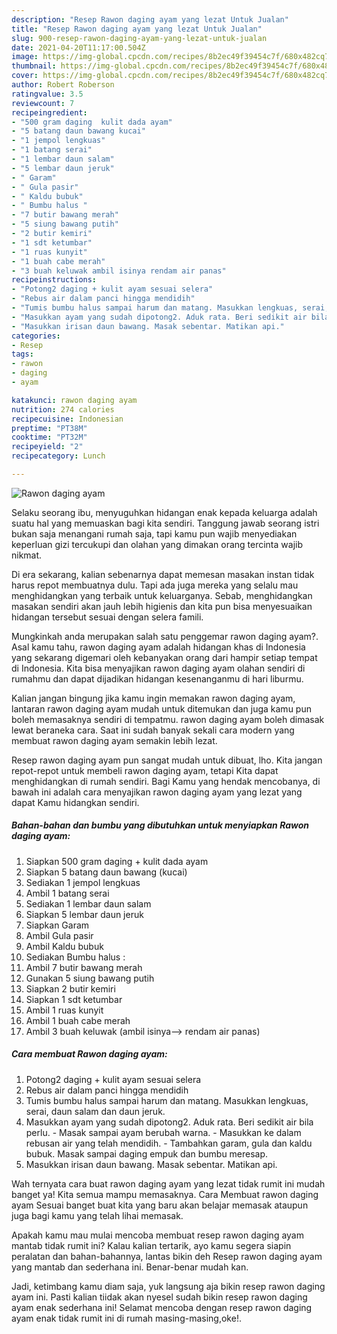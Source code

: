 ```yaml
---
description: "Resep Rawon daging ayam yang lezat Untuk Jualan"
title: "Resep Rawon daging ayam yang lezat Untuk Jualan"
slug: 900-resep-rawon-daging-ayam-yang-lezat-untuk-jualan
date: 2021-04-20T11:17:00.504Z
image: https://img-global.cpcdn.com/recipes/8b2ec49f39454c7f/680x482cq70/rawon-daging-ayam-foto-resep-utama.jpg
thumbnail: https://img-global.cpcdn.com/recipes/8b2ec49f39454c7f/680x482cq70/rawon-daging-ayam-foto-resep-utama.jpg
cover: https://img-global.cpcdn.com/recipes/8b2ec49f39454c7f/680x482cq70/rawon-daging-ayam-foto-resep-utama.jpg
author: Robert Roberson
ratingvalue: 3.5
reviewcount: 7
recipeingredient:
- "500 gram daging  kulit dada ayam"
- "5 batang daun bawang kucai"
- "1 jempol lengkuas"
- "1 batang serai"
- "1 lembar daun salam"
- "5 lembar daun jeruk"
- " Garam"
- " Gula pasir"
- " Kaldu bubuk"
- " Bumbu halus "
- "7 butir bawang merah"
- "5 siung bawang putih"
- "2 butir kemiri"
- "1 sdt ketumbar"
- "1 ruas kunyit"
- "1 buah cabe merah"
- "3 buah keluwak ambil isinya rendam air panas"
recipeinstructions:
- "Potong2 daging + kulit ayam sesuai selera"
- "Rebus air dalam panci hingga mendidih"
- "Tumis bumbu halus sampai harum dan matang. Masukkan lengkuas, serai, daun salam dan daun jeruk."
- "Masukkan ayam yang sudah dipotong2. Aduk rata. Beri sedikit air bila perlu. Masak sampai ayam berubah warna. Masukkan ke dalam rebusan air yang telah mendidih.  Tambahkan garam, gula dan kaldu bubuk. Masak sampai daging empuk dan bumbu meresap."
- "Masukkan irisan daun bawang. Masak sebentar. Matikan api."
categories:
- Resep
tags:
- rawon
- daging
- ayam

katakunci: rawon daging ayam 
nutrition: 274 calories
recipecuisine: Indonesian
preptime: "PT38M"
cooktime: "PT32M"
recipeyield: "2"
recipecategory: Lunch

---
```



![Rawon daging ayam](https://img-global.cpcdn.com/recipes/8b2ec49f39454c7f/680x482cq70/rawon-daging-ayam-foto-resep-utama.jpg)

Selaku seorang ibu, menyuguhkan hidangan enak kepada keluarga adalah suatu hal yang memuaskan bagi kita sendiri. Tanggung jawab seorang istri bukan saja menangani rumah saja, tapi kamu pun wajib menyediakan keperluan gizi tercukupi dan olahan yang dimakan orang tercinta wajib nikmat.

Di era  sekarang, kalian sebenarnya dapat memesan masakan instan tidak harus repot membuatnya dulu. Tapi ada juga mereka yang selalu mau menghidangkan yang terbaik untuk keluarganya. Sebab, menghidangkan masakan sendiri akan jauh lebih higienis dan kita pun bisa menyesuaikan hidangan tersebut sesuai dengan selera famili. 



Mungkinkah anda merupakan salah satu penggemar rawon daging ayam?. Asal kamu tahu, rawon daging ayam adalah hidangan khas di Indonesia yang sekarang digemari oleh kebanyakan orang dari hampir setiap tempat di Indonesia. Kita bisa menyajikan rawon daging ayam olahan sendiri di rumahmu dan dapat dijadikan hidangan kesenanganmu di hari liburmu.

Kalian jangan bingung jika kamu ingin memakan rawon daging ayam, lantaran rawon daging ayam mudah untuk ditemukan dan juga kamu pun boleh memasaknya sendiri di tempatmu. rawon daging ayam boleh dimasak lewat beraneka cara. Saat ini sudah banyak sekali cara modern yang membuat rawon daging ayam semakin lebih lezat.

Resep rawon daging ayam pun sangat mudah untuk dibuat, lho. Kita jangan repot-repot untuk membeli rawon daging ayam, tetapi Kita dapat menghidangkan di rumah sendiri. Bagi Kamu yang hendak mencobanya, di bawah ini adalah cara menyajikan rawon daging ayam yang lezat yang dapat Kamu hidangkan sendiri.

<!--inarticleads1-->

##### Bahan-bahan dan bumbu yang dibutuhkan untuk menyiapkan Rawon daging ayam:

1. Siapkan 500 gram daging + kulit dada ayam
1. Siapkan 5 batang daun bawang (kucai)
1. Sediakan 1 jempol lengkuas
1. Ambil 1 batang serai
1. Sediakan 1 lembar daun salam
1. Siapkan 5 lembar daun jeruk
1. Siapkan  Garam
1. Ambil  Gula pasir
1. Ambil  Kaldu bubuk
1. Sediakan  Bumbu halus :
1. Ambil 7 butir bawang merah
1. Gunakan 5 siung bawang putih
1. Siapkan 2 butir kemiri
1. Siapkan 1 sdt ketumbar
1. Ambil 1 ruas kunyit
1. Ambil 1 buah cabe merah
1. Ambil 3 buah keluwak (ambil isinya--&gt; rendam air panas)




<!--inarticleads2-->

##### Cara membuat Rawon daging ayam:

1. Potong2 daging + kulit ayam sesuai selera
1. Rebus air dalam panci hingga mendidih
1. Tumis bumbu halus sampai harum dan matang. Masukkan lengkuas, serai, daun salam dan daun jeruk.
1. Masukkan ayam yang sudah dipotong2. Aduk rata. Beri sedikit air bila perlu. - Masak sampai ayam berubah warna. - Masukkan ke dalam rebusan air yang telah mendidih.  - Tambahkan garam, gula dan kaldu bubuk. Masak sampai daging empuk dan bumbu meresap.
1. Masukkan irisan daun bawang. Masak sebentar. Matikan api.




Wah ternyata cara buat rawon daging ayam yang lezat tidak rumit ini mudah banget ya! Kita semua mampu memasaknya. Cara Membuat rawon daging ayam Sesuai banget buat kita yang baru akan belajar memasak ataupun juga bagi kamu yang telah lihai memasak.

Apakah kamu mau mulai mencoba membuat resep rawon daging ayam mantab tidak rumit ini? Kalau kalian tertarik, ayo kamu segera siapin peralatan dan bahan-bahannya, lantas bikin deh Resep rawon daging ayam yang mantab dan sederhana ini. Benar-benar mudah kan. 

Jadi, ketimbang kamu diam saja, yuk langsung aja bikin resep rawon daging ayam ini. Pasti kalian tiidak akan nyesel sudah bikin resep rawon daging ayam enak sederhana ini! Selamat mencoba dengan resep rawon daging ayam enak tidak rumit ini di rumah masing-masing,oke!.

